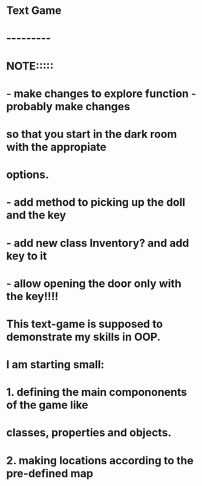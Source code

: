 # Text Game
# ---------
# NOTE:::::
# - make changes to explore function - probably make changes
# so that you start in the dark room with the appropiate 
# options. 
# - add method to picking up the doll and the key
# - add new class Inventory? and add key to it
# - allow opening the door only with the key!!!!
# 
# This text-game is supposed to demonstrate my skills in OOP.
# 
# I am starting small:
#
# 1. defining the main compononents of the game like
# classes, properties and objects.
# 
# 2. making locations according to the pre-defined map
#
#
#
#
# 

